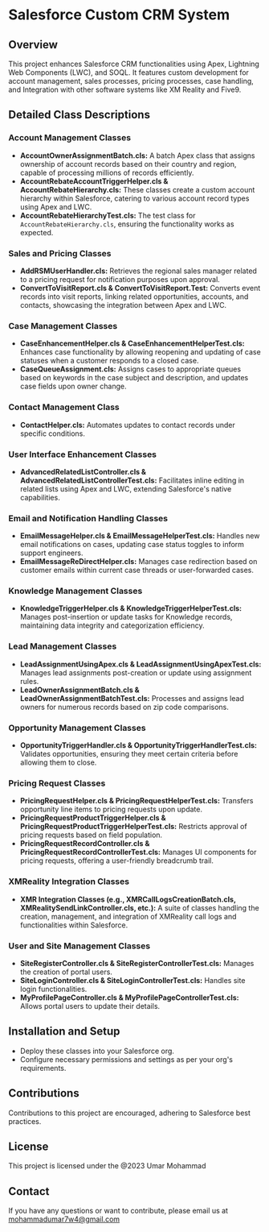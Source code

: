 # Salesforce Custom CRM System

## Overview
This project enhances Salesforce CRM functionalities using Apex, Lightning Web Components (LWC), and SOQL. It features custom development for account management, sales processes, pricing processes, case handling, and Integration with other software systems like XM Reality and Five9.

## Detailed Class Descriptions

### Account Management Classes
- **AccountOwnerAssignmentBatch.cls:** A batch Apex class that assigns ownership of account records based on their country and region, capable of processing millions of records efficiently.
- **AccountRebateAccountTriggerHelper.cls & AccountRebateHierarchy.cls:** These classes create a custom account hierarchy within Salesforce, catering to various account record types using Apex and LWC.
- **AccountRebateHierarchyTest.cls:** The test class for `AccountRebateHierarchy.cls`, ensuring the functionality works as expected.

### Sales and Pricing Classes
- **AddRSMUserHandler.cls:** Retrieves the regional sales manager related to a pricing request for notification purposes upon approval.
- **ConvertToVisitReport.cls & ConvertToVisitReport.Test:** Converts event records into visit reports, linking related opportunities, accounts, and contacts, showcasing the integration between Apex and LWC.

### Case Management Classes
- **CaseEnhancementHelper.cls & CaseEnhancementHelperTest.cls:** Enhances case functionality by allowing reopening and updating of case statuses when a customer responds to a closed case.
- **CaseQueueAssignment.cls:** Assigns cases to appropriate queues based on keywords in the case subject and description, and updates case fields upon owner change.

### Contact Management Class
- **ContactHelper.cls:** Automates updates to contact records under specific conditions.

### User Interface Enhancement Classes
- **AdvancedRelatedListController.cls & AdvancedRelatedListControllerTest.cls:** Facilitates inline editing in related lists using Apex and LWC, extending Salesforce's native capabilities.

### Email and Notification Handling Classes
- **EmailMessageHelper.cls & EmailMessageHelperTest.cls:** Handles new email notifications on cases, updating case status toggles to inform support engineers.
- **EmailMessageReDirectHelper.cls:** Manages case redirection based on customer emails within current case threads or user-forwarded cases.

### Knowledge Management Classes
- **KnowledgeTriggerHelper.cls & KnowledgeTriggerHelperTest.cls:** Manages post-insertion or update tasks for Knowledge records, maintaining data integrity and categorization efficiency.

### Lead Management Classes
- **LeadAssignmentUsingApex.cls & LeadAssignmentUsingApexTest.cls:** Manages lead assignments post-creation or update using assignment rules.
- **LeadOwnerAssignmentBatch.cls & LeadOwnerAssignmentBatchTest.cls:** Processes and assigns lead owners for numerous records based on zip code comparisons.

### Opportunity Management Classes
- **OpportunityTriggerHandler.cls & OpportunityTriggerHandlerTest.cls:** Validates opportunities, ensuring they meet certain criteria before allowing them to close.

### Pricing Request Classes
- **PricingRequestHelper.cls & PricingRequestHelperTest.cls:** Transfers opportunity line items to pricing requests upon update.
- **PricingRequestProductTriggerHelper.cls & PricingRequestProductTriggerHelperTest.cls:** Restricts approval of pricing requests based on field population.
- **PricingRequestRecordController.cls & PricingRequestRecordControllerTest.cls:** Manages UI components for pricing requests, offering a user-friendly breadcrumb trail.

### XMReality Integration Classes
- **XMR Integration Classes (e.g., XMRCallLogsCreationBatch.cls, XMRealitySendLinkController.cls, etc.):** A suite of classes handling the creation, management, and integration of XMReality call logs and functionalities within Salesforce.

### User and Site Management Classes
- **SiteRegisterController.cls & SiteRegisterControllerTest.cls:** Manages the creation of portal users.
- **SiteLoginController.cls & SiteLoginControllerTest.cls:** Handles site login functionalities.
- **MyProfilePageController.cls & MyProfilePageControllerTest.cls:** Allows portal users to update their details.

## Installation and Setup
- Deploy these classes into your Salesforce org.
- Configure necessary permissions and settings as per your org's requirements.

## Contributions
Contributions to this project are encouraged, adhering to Salesforce best practices.

## License
This project is licensed under the @2023 Umar Mohammad

## Contact
If you have any questions or want to contribute, please email us at mohammadumar7w4@gmail.com

